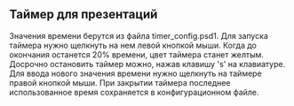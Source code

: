 ## Таймер для презентаций
Значения времени берутся из файла timer_config.psd1.
Для запуска таймера нужно щелкнуть на нем левой кнопкой мыши.
Когда до окончания останется 20% времени, цвет таймера станет желтым.
Досрочно остановить таймер можно, нажав клавишу 's' на клавиатуре.
Для ввода нового значения времени нужно щелкнуть на таймере правой кнопкой мыши.
При закрытии таймера последнее использованное время сохраняется в конфигурационном файле.
